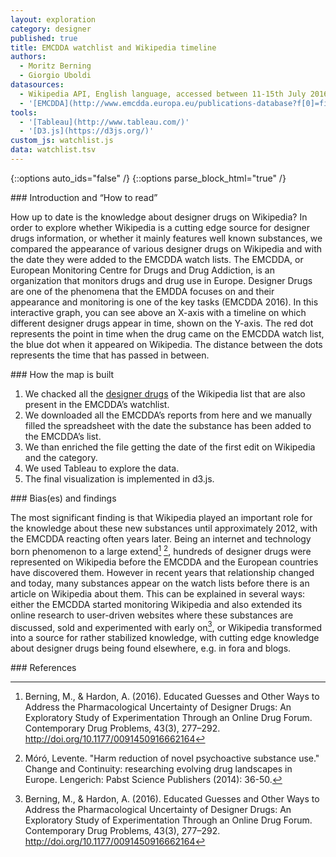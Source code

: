 ```yaml
---
layout: exploration
category: designer
published: true
title: EMCDDA watchlist and Wikipedia timeline
authors:
  - Moritz Berning
  - Giorgio Uboldi
datasources:
  - Wikipedia API, English language, accessed between 11-15th July 2016
  - '[EMCDDA](http://www.emcdda.europa.eu/publications-database?f[0]=field_series_type:551)'
tools:
  - '[Tableau](http://www.tableau.com/)'
  - '[D3.js](https://d3js.org/)'
custom_js: watchlist.js
data: watchlist.tsv
---
```

{::options auto_ids="false" /}
{::options parse_block_html="true" /}
<div class="intro">
### Introduction and “How to read”

How up to date is the knowledge about designer drugs on Wikipedia? In order to explore whether Wikipedia is a cutting edge source for designer drugs information, or whether it mainly features well known substances, we compared the appearance of various designer drugs on Wikipedia and with the date they were added to the EMCDDA watch lists. The EMCDDA, or European Monitoring Centre for Drugs and Drug Addiction, is an organization that monitors drugs and drug use in Europe. Designer Drugs are one of the phenomena that the EMDDA focuses on and their appearance and monitoring is one of the key tasks (EMCDDA 2016). In this interactive graph, you can see above an X-axis with a timeline on which different designer drugs appear in time, shown on the Y-axis. The red dot represents the point in time when the drug came on the EMCDDA watch list, the blue dot when it appeared on Wikipedia. The distance between the dots represents the time that has passed in between.

</div>

<div class="protocol">
### How the map is built

1. We chacked all the [designer drugs](https://en.wikipedia.org/wiki/List_of_designer_drugs) of the Wikipedia list that are also present in the EMCDDA’s watchlist.
2. We downloaded all the EMCDDA’s reports from here and we manually filled the spreadsheet with the date the substance has been added to the EMCDDA’s list.
3. We than enriched the file getting the date of the first edit on Wikipedia and the category.
4. We used Tableau to explore the data.
5. The final visualization is implemented in d3.js.

</div>

<div class="findings">
### Bias(es) and findings

The most significant finding is that Wikipedia played an important role for the knowledge about these new substances until approximately 2012, with the EMCDDA reacting often years later. Being an internet and technology born phenomenon to a large extend[^1] [^2], hundreds of designer drugs were represented on Wikipedia before the EMCDDA and the European countries have discovered them. However in recent years that relationship changed and today, many substances appear on the watch lists before there is an article on Wikipedia about them. This can be explained in several ways: either the EMCDDA started monitoring Wikipedia and also extended its online research to user-driven websites where these substances are discussed, sold and experimented with early on[^1], or Wikipedia transformed into a source for rather stabilized knowledge, with cutting edge knowledge about designer drugs being found elsewhere, e.g. in fora and blogs.

</div>

<div class="references">
### References

[^1]: Berning, M., & Hardon, A. (2016). Educated Guesses and Other Ways to Address the Pharmacological Uncertainty of Designer Drugs: An Exploratory Study of Experimentation Through an Online Drug Forum. Contemporary Drug Problems, 43(3), 277–292. http://doi.org/10.1177/0091450916662164

[^2]: Móró, Levente. "Harm reduction of novel psychoactive substance use." Change and Continuity: researching evolving drug landscapes in Europe. Lengerich: Pabst Science Publishers (2014): 36-50.
</div>
